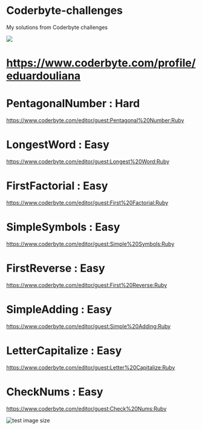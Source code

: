 # Coderbyte-challenges
My solutions from Coderbyte challenges

<a href="https://codeclimate.com/github/eduardouliana/Coderbyte-challenges/maintainability"><img src="https://api.codeclimate.com/v1/badges/e3abbcd1cdac2a091929/maintainability" /></a>

# https://www.coderbyte.com/profile/eduardouliana

# PentagonalNumber : Hard
https://www.coderbyte.com/editor/guest:Pentagonal%20Number:Ruby

# LongestWord : Easy
https://www.coderbyte.com/editor/guest:Longest%20Word:Ruby

# FirstFactorial : Easy
https://www.coderbyte.com/editor/guest:First%20Factorial:Ruby

# SimpleSymbols : Easy
https://www.coderbyte.com/editor/guest:Simple%20Symbols:Ruby

# FirstReverse : Easy
https://www.coderbyte.com/editor/guest:First%20Reverse:Ruby

# SimpleAdding : Easy
https://www.coderbyte.com/editor/guest:Simple%20Adding:Ruby

# LetterCapitalize : Easy
https://www.coderbyte.com/editor/guest:Letter%20Capitalize:Ruby

# CheckNums : Easy
https://www.coderbyte.com/editor/guest:Check%20Nums:Ruby

![test image size](https://exitoina.uol.com.br/media/_versions/homem_de_ferro_widexl.jpg)<!-- .element height="50%" width="50%" -->

